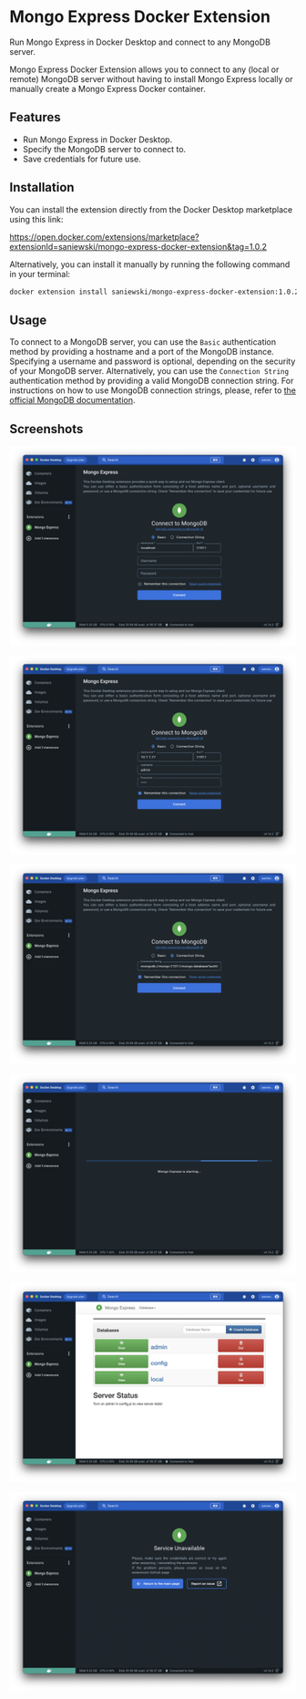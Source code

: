 # Mongo Express Docker Extension
Run Mongo Express in Docker Desktop and connect to any MongoDB server.

Mongo Express Docker Extension allows you to connect to any (local or remote) MongoDB server
without having to install Mongo Express locally or manually create a Mongo Express Docker container.

## Features
- Run Mongo Express in Docker Desktop.
- Specify the MongoDB server to connect to.
- Save credentials for future use.

## Installation
You can install the extension directly from the Docker Desktop marketplace using this link:

https://open.docker.com/extensions/marketplace?extensionId=saniewski/mongo-express-docker-extension&tag=1.0.2

Alternatively, you can install it manually by running the following command in your terminal:
```bash
docker extension install saniewski/mongo-express-docker-extension:1.0.2
```

## Usage
To connect to a MongoDB server, you can use the `Basic` authentication method by providing a hostname and a port of the
MongoDB instance. Specifying a username and password is optional, depending on the security of your MongoDB server.
Alternatively, you can use the `Connection String` authentication method by providing a valid MongoDB connection string.
For instructions on how to use MongoDB connection strings, please, refer to [the official MongoDB documentation][7].

## Screenshots
![Login Page - Basic 1][1]

![Login Page - Basic 2][2]

![Login Page - Connection String][3]

![Loading Mongo Express][4]

![Mongo Express Dashboard][5]

![Service Unavailable][6]

[1]: https://raw.githubusercontent.com/Saniewski/mongo-express-docker-extension/main/docs/screenshots/01-login-page-basic-1.png
[2]: https://raw.githubusercontent.com/Saniewski/mongo-express-docker-extension/main/docs/screenshots/02-login-page-basic-2.png
[3]: https://raw.githubusercontent.com/Saniewski/mongo-express-docker-extension/main/docs/screenshots/03-login-page-connection-string.png
[4]: https://raw.githubusercontent.com/Saniewski/mongo-express-docker-extension/main/docs/screenshots/04-loading-mongo-express.png
[5]: https://raw.githubusercontent.com/Saniewski/mongo-express-docker-extension/main/docs/screenshots/05-mongo-express-dashboard.png
[6]: https://raw.githubusercontent.com/Saniewski/mongo-express-docker-extension/main/docs/screenshots/06-service-unavailable.png
[7]: https://www.mongodb.com/docs/manual/reference/connection-string/
